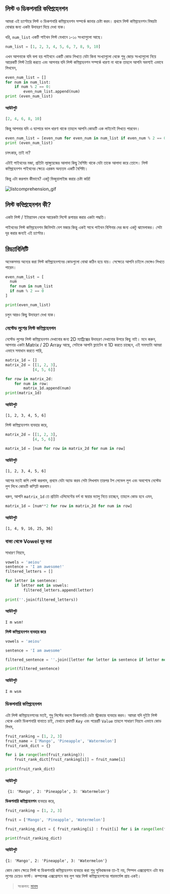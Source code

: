 ## লিস্ট ও ডিকশনারি কম্প্রিহেনশন

আমরা এই চ্যাপ্টারে লিস্ট ও ডিকশনারি কম্প্রিহেনশন সম্পর্কে জানার চেষ্টা করব। প্রথমে লিস্ট কম্প্রিহেনশন বিষয়টা বোঝার জন্য একটা উদাহরণ দিয়ে দেখা যাক।

ধরি, `num_list` একটি পাইথন লিস্ট যেখানে ১-১০ সংখ্যাগুলো আছে।

```python
num_list = [1, 2, 3, 4, 5, 6, 7, 8, 9, 10]
```

এখন আপনাকে যদি বলা হয় পাইথনে একটি কোড লিখতে যেটা কিনা সংখ্যাগুলো থেকে শুধু জোড় সংখ্যাগুলো নিয়ে আরেকটি লিস্ট তৈরি করতে এবং আপনার যদি লিস্ট কম্প্রিহেনশন সম্পর্কে ধারণা না থাকে তাহলে আপনি অবশ্যই এভাবে লিখবেন,

```python
even_num_list = []
for num in num_list:
	if num % 2 == 0:
        even_num_list.append(num)
print (even_num_list)
```

#### আউটপুট

```python
[2, 4, 6, 8, 10]
```

কিন্তু আপনার যদি এ ব্যাপারে ভাল ধারণা থাকে তাহলে আপনি কোডটি এক লাইনেই লিখতে পারবেন।

```python
even_num_list = [even_num for even_num in num_list if even_num % 2 == 0]
print (even_num_list)
```

চমৎকার, তাই না?

এটাই পাইথনের মজা, প্রতিটা ল্যাঙ্গুয়েজের আলাদা কিছু বৈশিষ্ট্য থাকে যেটা তাকে আলাদা করে তোলে। লিস্ট কম্প্রিহেনশন পাইথনের ক্ষেত্রে এরকম অন্যতম একটি বৈশিষ্ট্য।

কিন্তু এটা করলাম কীভাবে? একটু ভিজুয়ালাইজ করার চেষ্টা করি!

![listcomprehension_gif](http://i.imgur.com/Yj9qlEw.gif)

## লিস্ট কম্প্রিহেনশন কী?

একটা লিস্ট / ইটার‍্যাবল থেকে আরেকটা লিস্টে রূপান্তর করার একটা পদ্ধতি। 

পাইথনের লিস্ট কম্প্রিহেনশন জিনিসটা বেশ মজার কিন্তু একই সাথে পাইথন বিগিনার দের জন্য একটু ঝামেলাকর। সেটা দূর করার জন্যই এই চ্যাপ্টার।

## রিড্যাবিলিটি

অনেকসময় অন্যের করা লিস্ট কম্প্রিহেনশনের কোডগুলো বোঝা কঠিন হয়ে যায়। সেক্ষেত্রে আপনি চাইলে ভেঙ্গেও লিখতে পারেন।

```python
even_num_list = [
  num
  for num in num_list
  if num % 2 == 0
]

print(even_num_list)
```

চলুন আরও কিছু উদাহরণ দেখা যাক।

### নেস্টেড লুপের লিস্ট কম্প্রিহেনশন

নেস্টেড লুপের লিস্ট কম্প্রিহেনশন দেখানোর জন্য 2D ম্যাট্রিক্সের উদাহরণ দেখানোর উপরে কিছু নাই। মনে করুন, আপনার একটা  Matrix / 2D Array আছে, সেটাকে আপনি ফ্ল্যাটেন বা 1D করতে চাচ্ছেন, এই সমস্যাটা আমরা এভাবে সমাধান করতে পারি,

```python
matrix_1d = []
matrix_2d = [[1, 2, 3],
			[4, 5, 6]]

for row in matrix_2d:
    for num in row:
        matrix_1d.append(num)
print(matrix_1d)
```

#### আউটপুট

```
[1, 2, 3, 4, 5, 6]
```

লিস্ট কম্প্রিহেনশন ব্যবহার করে,

```python
matrix_2d = [[1, 2, 3],
			[4, 5, 6]]

matrix_1d = [num for row in matrix_2d for num in row]
```

#### আউটপুট

```
[1, 2, 3, 4, 5, 6]
```

আগের মতই কপি পেস্ট করলাম, প্রথমে যেটা অ্যাড করব সেটা লিখলাম তারপর টপ লেভেল লুপ এবং অবশেষে নেস্টেড লুপ লিখে কোডটি কম্প্লিট করলাম।

ধরুন, আপনি `matrix_1d` তে প্রতিটা এলিমেন্টের বর্গ বা স্কয়ার ভ্যালু নিতে চাচ্ছেন, তাহলে কোড হবে এমন,

```python
matrix_1d = [num**2 for row in matrix_2d for num in row]
```

#### আউটপুট

```
[1, 4, 9, 16, 25, 36]
```

### বাক্য থেকে Vowel দূর করা 

সাধারণ নিয়মে,

```python
vowels = 'aeiou'
sentence = 'I am awesome!'
filtered_letters = []

for letter in sentence:
	if letter not in vowels:
		filtered_letters.append(letter)
		
print(''.join(filtered_letters))
```

#### আউটপুট

```
I m wsm!
```

**লিস্ট কম্প্রিহেনশন ব্যবহার করে**

```python
vowels = 'aeiou'

sentence = 'I am awesome'

filtered_sentence = ''.join([letter for letter in sentence if letter not in vowels])

print(filtered_sentence)
```

#### আউটপুট

```
I m wsm
```

### ডিকশনারি কম্প্রিহেনশন

এটা লিস্ট কম্প্রিহেনশনের মতই, শুধু লিস্টের বদলে ডিকশনারি ডেটা স্ট্রাকচার ব্যবহার করব। আমরা যদি দুইটা লিস্ট থেকে একটা ডিকশনারি বানাতে চাই, যেখানে প্রথমটি `Key` এবং পরেরটি `Value` তাহলে সাধারণ নিয়মে এভাবে কোড লিখব,

```python
fruit_ranking = [1, 2, 3]
fruit_name = ['Mango', 'Pineapple', 'Watermelon']
fruit_rank_dict = {}

for i in range(len(fruit_ranking)):
	fruit_rank_dict[fruit_ranking[i]] = fruit_name[i]
	
print(fruit_rank_dict)
```

#### আউটপুট 

```
 {1: 'Mango', 2: 'Pineapple', 3: 'Watermelon'}
```

**ডিকশনারি কম্প্রিহেনশন** ব্যবহার করে,

```python
fruit_ranking = [1, 2, 3]

fruit = ['Mango', 'Pineapple', 'Watermelon']

fruit_ranking_dict = { fruit_ranking[i] : fruit[i] for i in range(len(fruit_ranking)) }

print(fruit_ranking_dict) 
```

#### আউটপুট

```
{1: 'Mango', 2: 'Pineapple', 3: 'Watermelon'}
```

কোন কোন ক্ষেত্রে লিস্ট বা ডিকশনারি কম্প্রিহেনশন ব্যবহার করা শুধু সুবিধাজনক তা-ই নয়, সিম্পল এক্সপ্রেশনে এটা ফর লুপের চেয়েও ফাস্ট। কম্পলেক্স এক্সপ্রেশনে ফর লুপ আর লিস্ট কম্প্রিহেনশনের পারফর্মেন্স প্রায় একই। 

> সংকলন: [মানস](http://mandal.manash.me)
